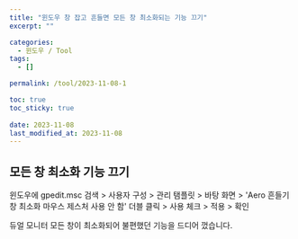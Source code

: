 ```yaml
---
title: "윈도우 창 잡고 흔들면 모든 창 최소화되는 기능 끄기"
excerpt: ""

categories:
  - 윈도우 / Tool
tags:
  - []

permalink: /tool/2023-11-08-1

toc: true
toc_sticky: true
 
date: 2023-11-08
last_modified_at: 2023-11-08
---
```


## 모든 창 최소화 기능 끄기

윈도우에 gpedit.msc 검색 > 사용자 구성 > 관리 탬플릿 > 바탕 화면 > 'Aero 흔들기 창 최소화 마우스 제스처 사용 안 함' 더블 클릭 > 사용 체크 > 적용 > 확인

듀얼 모니터 모든 창이 최소화되어 불편했던 기능을 드디어 껐습니다.